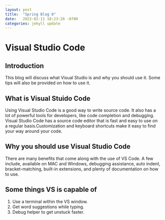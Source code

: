 ```yaml
---
layout: post
title:  "Spring Blog 0"
date:   2022-02-11 18:23:20 -0700
categories: jekyll update
---
```

# Visual Studio Code
 
## Introduction
This blog will discuss what Visual Studio is and why you should use it. Some tips will also be provided on how to use it.

## What is Visual Stuido Code
Using Visual Studio Code is a good way to write source code. It also has a lot of powerful tools for developers, like code completion and debugging. Visual Studio Code has a source code editor that is fast and easy to use on a regular basis.Customization and keyboard shortcuts make it easy to find your way around your code.

## Why you should use Visual Studio Code
There are many benefits that come along with the use of VS Code. A few include, available on MAC and Windows, debugging assistance, auto indent, bracket-matching, built-in extensions, and plenty of documentation on how to use. 

## Some things VS is capable of 
1) Use a terminal within the VS window. 
2) Get word suggestions while typing.
3) Debug helper to get unstuck faster. 